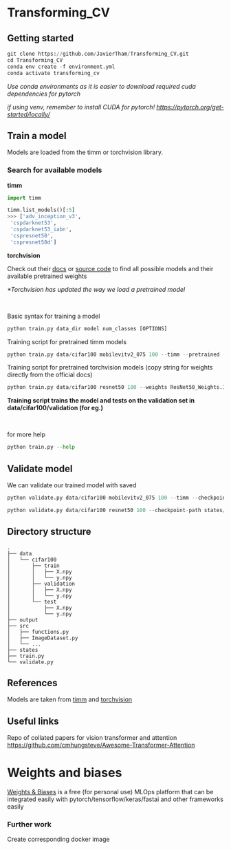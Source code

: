 # Transforming_CV

## Getting started 

```python
git clone https://github.com/JavierTham/Transforming_CV.git
cd Transforming_CV
conda env create -f environment.yml
conda activate transforming_cv
```

_Use conda environments as it is easier to download required cuda dependencies for pytorch_

_if using venv, remember to install CUDA for pytorch! https://pytorch.org/get-started/locally/_

## Train a model
Models are loaded from the timm or torchvision library.

### Search for available models

**timm**

```python
import timm 

timm.list_models()[:5]
>>> ['adv_inception_v3',
 'cspdarknet53',
 'cspdarknet53_iabn',
 'cspresnet50',
 'cspresnet50d']
```

**torchvision**

Check out their [docs](https://pytorch.org/vision/0.13/models.html) or [source code](https://github.com/pytorch/vision/tree/main/torchvision/models) to find all possible models and their available pretrained weights

_*Torchvision has updated the way we load a pretrained model_

<br>

Basic syntax for training a model
```python
python train.py data_dir model num_classes [OPTIONS]
```

Training script for pretrained timm models
```python
python train.py data/cifar100 mobilevitv2_075 100 --timm --pretrained --epochs 20 --workers 4 --pin-mem --batch-size 32
```

Training script for pretrained torchvision models (copy string for weights directly from the official docs)
```python
python train.py data/cifar100 resnet50 100 --weights ResNet50_Weights.IMAGENET1K_V1 --lr 0.0001 --workers 4 --pin-mem --batch-size 32
```

**Training script trains the model and tests on the validation set in data/cifar100/validation (for eg.)**

<br>

for more help
```python
python train.py --help
```

## Validate model

We can validate our trained model with saved 

```python
python validate.py data/cifar100 mobilevitv2_075 100 --timm --checkpoint-path states/mobilevitv2_075_epoch9.pt
```

```python
python validate.py data/cifar100 resnet50 100 --checkpoint-path states/resnet50_epoch5.pt
```

## Directory structure

```
.
├── data
│   └── cifar100
│       ├── train
│       │   ├── X.npy
│       │   └── y.npy
│       ├── validation
│       │   ├── X.npy
│       │   └── y.npy 
│       └── test
│           ├── X.npy
│           └── y.npy
├── output
├── src
│   ├── functions.py
│   ├── ImageDataset.py
│   └── ...
├── states
├── train.py
└── validate.py
```

## References
Models are taken from [timm](https://github.com/rwightman/pytorch-image-models) and [torchvision](https://github.com/pytorch/vision)

## Useful links
Repo of collated papers for vision transformer and attention
https://github.com/cmhungsteve/Awesome-Transformer-Attention

# Weights and biases
[Weights & Biases](https://wandb.ai/site) is a free (for personal use) MLOps platform that can be integrated easily with pytorch/tensorflow/keras/fastai and other frameworks easily

### Further work
Create corresponding docker image
